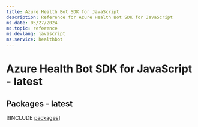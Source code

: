 ```yaml
---
title: Azure Health Bot SDK for JavaScript
description: Reference for Azure Health Bot SDK for JavaScript
ms.date: 05/27/2024
ms.topic: reference
ms.devlang: javascript
ms.service: healthbot
---
```

# Azure Health Bot SDK for JavaScript - latest
## Packages - latest
[!INCLUDE [packages](health-bot-index.md)]